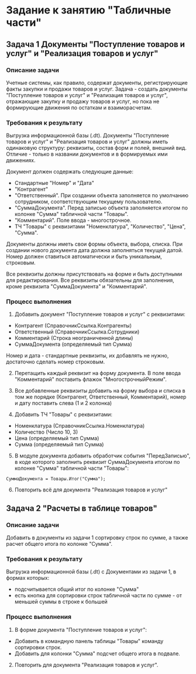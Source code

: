 # Задание к занятию "Табличные части"

## Задача 1 Документы "Поступление товаров и услуг" и "Реализация товаров и услуг"

### Описание задачи

Учетные системы, как правило, содержат документы, регистрирующие факты закупки и продажи товаров и услуг. Задача - создать документы "Поступление товаров и услуг" и "Реализация товаров и услуг", отражающие закупку и продажу товаров и услуг, но пока не формирующие движения по остаткам и взаиморасчетам.

### Требования к результату

Выгрузка информационной базы (.dt). Документы "Поступление товаров и услуг" и "Реализация товаров и услуг" должны иметь одинаковую структуру: реквизиты, состав форм и полей, внешний вид.
Отличие - только в названии документов и в формируемых ими движениях.

Документ должен содержать следующие данные:

* Стандартные "Номер" и "Дата"
* "Контрагент"
* "Ответственный". При создании объекта заполняется по умолчанию сотрудником, соответствующим текущему пользователю.
* "СуммаДокумента". Перед записью объекта заполняется итогом по колонке "Сумма" табличной части "Товары".
* "Комментарий". Поле ввода - многострочное.
* ТЧ "Товары" с реквизитами "Номенклатура", "Количество", "Цена", "Сумма".

Документы должны иметь свои формы объекта, выбора, списка.
При создании нового документа дата должна заполняться текущей датой.
Номер должен ставиться автоматически и быть уникальным, строковым.

Все реквизиты должны присутствовать на форме и быть доступными для редактирования. Все реквизиты обязательны для заполнения, кроме реквизита "СуммаДокумента" и "Комментарий".

### Процесс выполнения

1. Добавить документ "Поступление товаров и услуг" с реквизитами:
  * Контрагент (СправочникСсылка.Контрагенты)
  * Ответственный (СправочникСсылка.Сотрудники)
  * Комментарий (Строка неограниченной длины)
  * СуммаДокумента (определяемый тип Сумма)
  
Номер и дата - стандартные реквизиты, их добавлять не нужно, достаточно сделать номер строковым.
  
2. Перетащить каждый реквизит на форму документа. В поле ввода "Комментарий" поставить флажок "МногострочныйРежим".
  
3. Все добавленные реквизиты добавить на форму выбора и списка в том же порядке (Контрагент, Ответственный, Комментарий), номер и дату поставить слева (1 и 2 колонка)
  
4. Добавить ТЧ "Товары" с реквизитами:
* Номенклатура (СправочникСсылка.Номенклатура)
* Количество (Число 10, 3)
* Цена (определяемый тип Сумма)
* Сумма (определяемый тип Сумма)

5. В модуле документа добавить обработчик события "ПередЗаписью", в коде которого заполнить реквизит СуммаДокумента итогом по колонке "Сумма" табличной части "Товары":
```bsl
СуммаДокумента = Товары.Итог("Сумма");
```
  
6. Повторить всё для документа "Реализация товаров и услуг"

## Задача 2 "Расчеты в таблице товаров" 

### Описание задачи

Добавить в документы из задачи 1 сортировку строк по сумме, а также расчет общего итога по колонке "Сумма".

### Требования к результату

Выгрузка информационной базы (.dt) с Документами из задачи 1, в формах которых:

* подсчитывается общий итог по колонке "Сумма"
* есть кнопка для сортировки строк табличной части по сумме - от меньшей суммы в строке к большей

### Процесс выполнения

1. В форме документа "Поступление товаров и услуг":
* Добавить в командную панель таблицы "Товары" команду сортировки строк.
* Добавить для колонки "Сумма" подсчет общего итога в подвале.

2. Повторить для документа "Реализация товаров и услуг".
